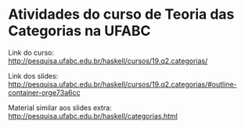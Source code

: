 # Atividades do curso de Teoria das Categorias na UFABC

Link do curso: http://pesquisa.ufabc.edu.br/haskell/cursos/19.q2.categorias/

Link dos slides: http://pesquisa.ufabc.edu.br/haskell/cursos/19.q2.categorias/#outline-container-orge73a6cc

Material similar aos slides extra: http://pesquisa.ufabc.edu.br/haskell/categorias.html
